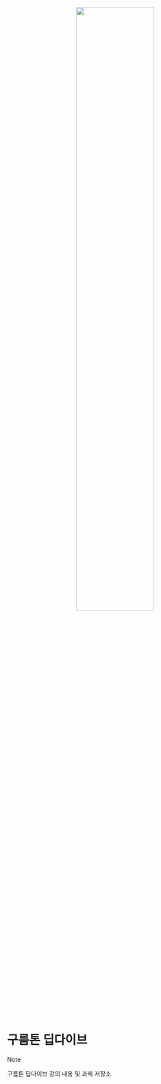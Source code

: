 <div align='center'>
    <img width="60%" src="https://github.com/user-attachments/assets/a549c0b0-2dc1-4aa8-b53a-ac62bb243d24">
</div>

# 구름톤 딥다이브

> [!Note]
> 구름톤 딥다이브 강의 내용 및 과제 저장소
